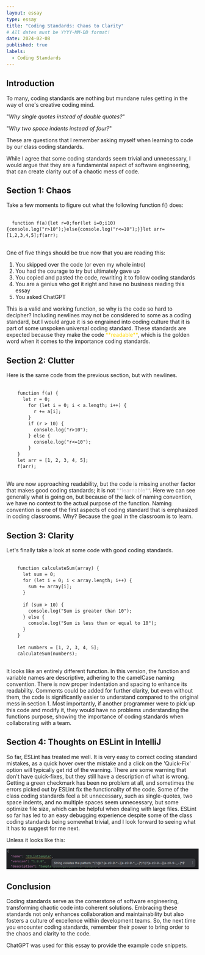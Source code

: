 ```yaml
---
layout: essay
type: essay
title: "Coding Standards: Chaos to Clarity"
# All dates must be YYYY-MM-DD format!
date: 2024-02-08
published: true
labels:
  - Coding Standards
---
```


<style>
.hide-code {
  display: none;
}
</style>

<!--
pre code {
  background-color: #eee;
  border: 1px solid #999;
  display: block;
  padding: 20px;
}
-->

## Introduction
  To many, coding standards are nothing but mundane rules getting in the way of one's creative coding mind. 

  "*Why single quotes instead of double quotes?*" 
  
  "*Why two space indents instead of four?*"
  
  These are questions that I remember asking myself when learning to code by our class coding standards.
  
  While I agree that some coding standards seem trivial and unnecessary, I would argue that they are a fundamental aspect of software engineering, that can create clarity out of a chaotic mess of code.

## Section 1: Chaos
  Take a few moments to figure out what the following function f() does:
  
<pre>
  <code>
  function f(a){let r=0;for(let i=0;i<a.length;i++){r+=a[i];}if(r>10){console.log("r>10");}else{console.log("r<=10");}}let arr=[1,2,3,4,5];f(arr);
</code>
</pre>  

  One of five things should be true now that you are reading this:
  1. You skipped over the code (or even my whole intro)
  2. You had the courage to try but ultimately gave up
  3. You copied and pasted the code, rewriting it to follow coding standards
  4. You are a genius who got it right and have no business reading this essay
  5. You asked ChatGPT

<p>
  This is a valid and working function, so why is the code so hard to decipher? Including newlines may not be considered to some as a coding standard, but I would argue it is so engrained into coding culture that it is part of some unspoken universal coding standard. These standards are expected because they make the code <span style="color:gold"> **readable**</span>, which is the golden word when it comes to the importance coding standards.
</p>
  
## Section 2: Clutter
  Here is the same code from the previous section, but with newlines.

<pre>
  <code>
    function f(a) {
      let r = 0;
        for (let i = 0; i < a.length; i++) {
          r += a[i];
        }
        if (r > 10) {
          console.log("r>10");
        } else {
          console.log("r<=10");
        }
    }
    let arr = [1, 2, 3, 4, 5];
    f(arr);
  </code>
</pre>

<p>
  We are now approaching readability, but the code is missing another factor that makes good coding standards; it is not <span style="color:silver"> **learnable**</span>. Here we can see generally what is going on, but because of the lack of naming convention, we have no context to the actual purpose of the function. Naming convention is one of the first aspects of coding standard that is emphasized in coding classrooms. Why? Because the goal in the classroom is to learn.
</p>

## Section 3: Clarity
Let's finally take a look at some code with good coding standards.

<pre>
  <code>
    function calculateSum(array) {
      let sum = 0;
      for (let i = 0; i < array.length; i++) {
        sum += array[i];
      }
    
      if (sum > 10) {
        console.log("Sum is greater than 10");
      } else {
        console.log("Sum is less than or equal to 10");
      }
    }

    let numbers = [1, 2, 3, 4, 5];
    calculateSum(numbers);
  </code>
</pre>

It looks like an entirely different function. In this version, the function and variable names are descriptive, adhering to the camelCase naming convention. There is now proper indentation and spacing to enhance its readability. Comments could be added for further clarity, but even without them, the code is significantly easier to understand compared to the original mess in section 1. Most importantly, if another programmer were to pick up this code and modify it, they would have no problems understanding the functions purpose, showing the importance of coding standards when collaborating with a team.

## Section 4: Thoughts on ESLint in IntelliJ
  So far, ESLint has treated me well. It is very easy to correct coding standard mistakes, as a quick hover over the mistake and a click on the 'Quick-Fix' option will typically get rid of the warning. There are some warning that don't have quick-fixes, but they still have a description of what is wrong. Getting a green checkmark has been no problem at all, and sometimes the errors picked out by ESLint fix the functionality of the code. Some of the class coding standards feel a bit unnecessary, such as single-quotes, two space indents, and no multiple spaces seem unnecessary, but some optimize file size, which can be helpful when dealing with large files. ESLint so far has led to an easy debugging experience despite some of the class coding standards being somewhat trivial, and I look forward to seeing what it has to suggest for me next.

Unless it looks like this:
<div align="center">
  <img width="700px" class="rounded" src="../img/weirdwarning.png" alt="Weird warning">
</div>

## Conclusion
Coding standards serve as the cornerstone of software engineering, transforming chaotic code into coherent solutions. Embracing these standards not only enhances collaboration and maintainability but also fosters a culture of excellence within development teams. So, the next time you encounter coding standards, remember their power to bring order to the chaos and clarity to the code.



ChatGPT was used for this essay to provide the example code snippets.
